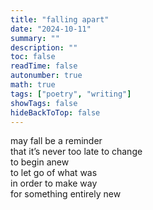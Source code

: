 ```yaml
---
title: "falling apart"
date: "2024-10-11"
summary: ""
description: ""
toc: false
readTime: false
autonumber: true
math: true
tags: ["poetry", "writing"]
showTags: false
hideBackToTop: false
---
```


may fall be a reminder  
that it’s never too late to change  
to begin anew  
to let go of what was  
in order to make way  
for something entirely new